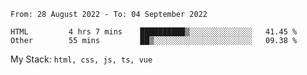 <!--START_SECTION:waka-->

```text
From: 28 August 2022 - To: 04 September 2022

HTML         4 hrs 7 mins    ██████████▒░░░░░░░░░░░░░░   41.45 %
Other        55 mins         ██▒░░░░░░░░░░░░░░░░░░░░░░   09.38 %
```

<!--END_SECTION:waka-->
My Stack: `html, css, js, ts, vue`
